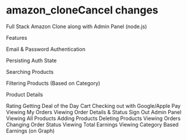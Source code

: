 # amazon_cloneCancel changes

Full Stack Amazon Clone along with Admin Panel (node.js)

Features

Email & Password Authentication


Persisting Auth State

Searching Products

Filtering Products (Based on Category)

Product Details

Rating
Getting Deal of the Day
Cart
Checking out with Google/Apple Pay
Viewing My Orders
Viewing Order Details & Status
Sign Out
Admin Panel
Viewing All Products
Adding Products
Deleting Products
Viewing Orders
Changing Order Status
Viewing Total Earnings
Viewing Category Based Earnings (on Graph)
